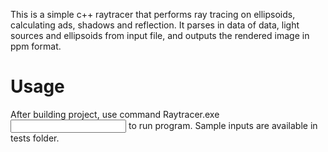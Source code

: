 This is a simple c++ raytracer that performs ray tracing on ellipsoids, calculating ads, shadows and reflection. It parses in data of data, light sources and ellipsoids from input file, and outputs the rendered image in ppm format.
# Usage
After building project, use command Raytracer.exe <input file name> to run program. Sample inputs are available in tests folder.